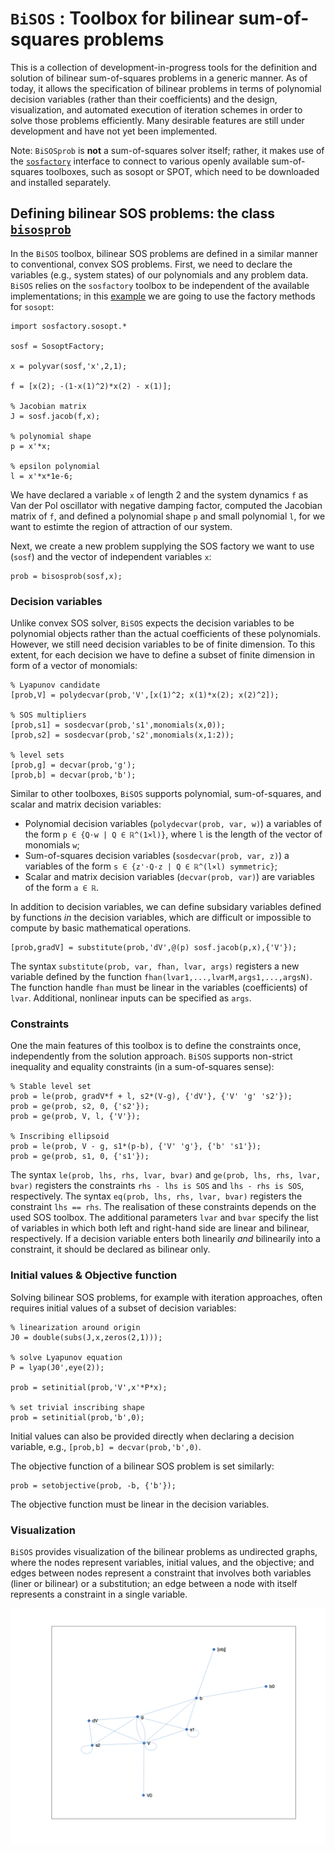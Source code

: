 # `BiSOS` : Toolbox for bilinear sum-of-squares problems

This is a collection of development-in-progress tools for the definition and solution of bilinear sum-of-squares problems in a generic manner. As of today, it allows the specification of bilinear problems in terms of polynomial decision variables (rather than their coefficients) and the design, visualization, and automated execution of iteration schemes in order to solve those problems efficiently. Many desirable features are still under development and have not yet been implemented.

Note: `BiSOSprob` is **not** a sum-of-squares solver itself; rather, it makes use of the [`sosfactory`](https://github.com/tcunis/sosfactory) interface to connect to various openly available sum-of-squares toolboxes, such as sosopt or SPOT, which need to be downloaded and installed separately.

## Defining bilinear SOS problems: the class [`bisosprob`](https://github.com/tcunis/bisosprob/blob/master/%40bisosprob/bisosprob.m)

In the `BiSOS` toolbox, bilinear SOS problems are defined in a similar manner to conventional, convex SOS problems. First, we need to declare the variables (e.g., system states) of our polynomials and any problem data. `BiSOS` relies on the `sosfactory` toolbox to be independent of the available implementations; in this [example](https://github.com/tcunis/bisosprob/blob/master/demo.m) we are going to use the factory methods for `sosopt`:

```
import sosfactory.sosopt.*

sosf = SosoptFactory;

x = polyvar(sosf,'x',2,1);

f = [x(2); -(1-x(1)^2)*x(2) - x(1)];

% Jacobian matrix
J = sosf.jacob(f,x);

% polynomial shape
p = x'*x;

% epsilon polynomial
l = x'*x*1e-6;
```

We have declared a variable `x` of length 2 and the system dynamics `f` as Van der Pol oscillator with negative damping factor, computed the Jacobian matrix of `f`, and defined a polynomial shape `p` and small polynomial `l`, for we want to estimte the region of attraction of our system.

Next, we create a new problem supplying the SOS factory we want to use (`sosf`) and the vector of independent variables `x`:
```
prob = bisosprob(sosf,x);
```

### Decision variables
Unlike convex SOS solver, `BiSOS` expects the decision variables to be polynomial objects rather than the actual coefficients of these polynomials. However, we still need decision variables to be of finite dimension. To this extent, for each decision we have to define a subset of finite dimension in form of a vector of monomials:

```
% Lyapunov candidate
[prob,V] = polydecvar(prob,'V',[x(1)^2; x(1)*x(2); x(2)^2]);

% SOS multipliers
[prob,s1] = sosdecvar(prob,'s1',monomials(x,0));
[prob,s2] = sosdecvar(prob,'s2',monomials(x,1:2));

% level sets
[prob,g] = decvar(prob,'g');
[prob,b] = decvar(prob,'b');
```

Similar to other toolboxes, `BiSOS` supports polynomial, sum-of-squares, and scalar and matrix decision variables:
- Polynomial decision variables (`polydecvar(prob, var, w)`) a variables of the form `p ∈ {Q⋅w | Q ∈ ℝ^(1×l)}`, where `l` is the length of the vector of monomials `w`;
- Sum-of-squares decision variables (`sosdecvar(prob, var, z)`) a variables of the form `s ∈ {z'⋅Q⋅z | Q ∈ ℝ^(l×l) symmetric}`;
- Scalar and matrix decision variables (`decvar(prob, var)`) are variables of the form `a ∈ ℝ`.

In addition to decision variables, we can define subsidary variables defined by functions *in* the decision variables, which are difficult or impossible to compute by basic mathematical operations.

```
[prob,gradV] = substitute(prob,'dV',@(p) sosf.jacob(p,x),{'V'});
```

The syntax `substitute(prob, var, fhan, lvar, args)` registers a new variable defined by the function `fhan(lvar1,...,lvarM,args1,...,argsN)`. The function handle `fhan` must be linear in the variables (coefficients) of `lvar`. Additional, nonlinear inputs can be specified as `args`. 

### Constraints
One the main features of this toolbox is to define the constraints once, independently from the solution approach. `BiSOS` supports non-strict inequality and equality constraints (in a sum-of-squares sense):

```
% Stable level set
prob = le(prob, gradV*f + l, s2*(V-g), {'dV'}, {'V' 'g' 's2'});
prob = ge(prob, s2, 0, {'s2'});
prob = ge(prob, V, l, {'V'});

% Inscribing ellipsoid
prob = le(prob, V - g, s1*(p-b), {'V' 'g'}, {'b' 's1'});
prob = ge(prob, s1, 0, {'s1'});
```

The syntax `le(prob, lhs, rhs, lvar, bvar)` and `ge(prob, lhs, rhs, lvar, bvar)` registers the constraints `rhs - lhs is SOS` and `lhs - rhs is SOS`, respectively. The syntax `eq(prob, lhs, rhs, lvar, bvar)` registers the constraint `lhs == rhs`. The realisation of these constraints depends on the used SOS toolbox. The additional parameters `lvar` and `bvar` specify the list of variables in which both left and right-hand side are linear and bilinear, respectively. If a decision variable enters both linearily *and* bilinearily into a constraint, it should be declared as bilinear only.

### Initial values & Objective function
Solving bilinear SOS problems, for example with iteration approaches, often requires initial values of a subset of decision variables:

```
% linearization around origin
J0 = double(subs(J,x,zeros(2,1)));

% solve Lyapunov equation
P = lyap(J0',eye(2));

prob = setinitial(prob,'V',x'*P*x);

% set trivial inscribing shape
prob = setinitial(prob,'b',0);
```

Initial values can also be provided directly when declaring a decision variable, e.g., `[prob,b] = decvar(prob,'b',0)`.

The objective function of a bilinear SOS problem is set similarly:

```
prob = setobjective(prob, -b, {'b'});
```

The objective function must be linear in the decision variables.

### Visualization
`BiSOS` provides visualization of the bilinear problems as undirected graphs, where the nodes represent variables, initial values, and the objective; and edges between nodes represent a constraint that involves both variables (liner or bilinear) or a substitution; an edge between a node with itself represents a constraint in a single variable.

![Graph of the exemplary `BiSOS` problem](https://github.com/tcunis/bisosprob/raw/master/figures/demo-prob.png)
